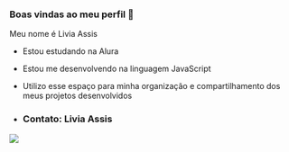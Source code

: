 ### Boas vindas ao meu perfil 💙

Meu nome é Livia Assis 

- Estou estudando na Alura
- Estou me desenvolvendo na linguagem JavaScript
- Utilizo esse espaço para minha organização e compartilhamento dos meus projetos desenvolvidos

- ### Contato: Livia Assis


![](https://images.app.goo.gl/CUCPsnf5Hg8371MK6)
